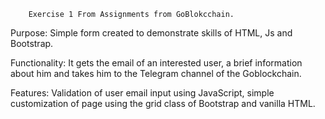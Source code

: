 		Exercise 1 From Assignments from GoBlokcchain.

Purpose: Simple form created to demonstrate skills of HTML, Js and Bootstrap.

Functionality: It gets the email of an interested user, a brief information about him and takes him to the Telegram channel of the Goblockchain.

Features: Validation of user email input using JavaScript, simple customization of page using the grid class of Bootstrap and vanilla HTML.
 

